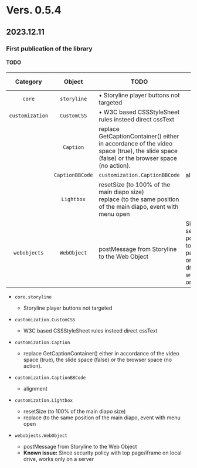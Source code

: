 # Vers. 0.5.4
## 2023.12.11
### **First publication of the library**
#### TODO



| Category | Object | TODO | **Known issue:**  |
| :----: | :----: | ------ | ------ |
| `core` | `storyline` | • Storyline player buttons not targeted   | |
| `customization` | `CustomCSS` | • W3C based CSSStyleSheet rules insteed direct cssText | |
| | `Caption` | replace GetCaptionContainer() either in accordance of the video space (true), the slide space (false) or the browser space (no action). | |
| | `CaptionBBCode`| `customization.CaptionBBCode` | alignment | |
| | `Lightbox` | resetSize (to 100% of the main diapo size)<br>replace (to the same position of the main diapo, event with menu open | |
| `webobjects` | `WebObject` | postMessage from Storyline to the Web Object | Since security policy with top page/iframe on local drive, works only on a server |



- `core.storyline`
  -   Storyline player buttons not targeted  
  
- `customization.CustomCSS`
  - W3C based CSSStyleSheet rules insteed direct cssText
 
- `customization.Caption`
  - replace GetCaptionContainer() either in accordance of the video space (true), the slide space (false) or the browser space (no action).

-  `customization.CaptionBBCode`
    -   alignment

-  `customization.Lightbox`
    -   resetSize (to 100% of the main diapo size)
    -   replace (to the same position of the main diapo, event with menu open
      
- `webobjects.WebObject` 
    -   postMessage from Storyline to the Web Object
    -   **Known issue:** Since security policy with top page/iframe on local drive, works only on a server
